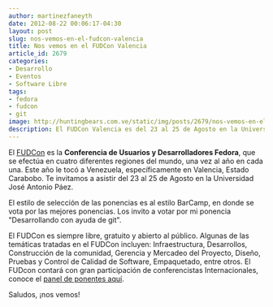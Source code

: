 ```yaml
---
author: martinezfaneyth
date: 2012-08-22 00:06:17-04:30
layout: post
slug: nos-vemos-en-el-fudcon-valencia
title: Nos vemos en el FUDCon Valencia
article_id: 2679
categories:
- Desarrollo
- Eventos
- Software Libre
tags:
- fedora
- fudcon
- git
image: http://huntingbears.com.ve/static/img/posts/2679/nos-vemos-en-el-fudcon-valencia__1.jpg
description: El FUDCon Valencia es del 23 al 25 de Agosto en la Universidad José Antonio Páez.
---
```


El [FUDCon](http://www.fudconlatam.org/) es la **Conferencia de Usuarios y Desarrolladores Fedora**, que se efectúa en cuatro diferentes regiones del mundo, una vez al año en cada una. Este año le tocó a Venezuela, específicamente en Valencia, Estado Carabobo. Te invitamos a asistir del 23 al 25 de Agosto en la Universidad José Antonio Páez.

El estilo de selección de las ponencias es al estilo BarCamp, en donde se vota por las mejores ponencias. Los invito a votar por mi ponencia "Desarrollando con ayuda de git".

El FUDCon es siempre libre, gratuito y abierto al público. Algunas de las temáticas tratadas en el FUDCon incluyen: Infraestructura, Desarrollos, Construcción de la comunidad, Gerencia y Mercadeo del Proyecto, Diseño, Pruebas y Control de Calidad de Software, Empaquetado, entre otros. El FUDcon contará con gran participación de conferencistas Internacionales, conoce el [panel de ponentes aquí](http://fudconlatam.org/speakers).

Saludos, ¡nos vemos!
